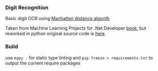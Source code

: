 ### Digit Recognition

Basic digit OCR using [Manhatten distance algorith](https://en.wikipedia.org/wiki/Taxicab_geometry)

Taken from Machine Learning Projects for .Net Developer [book](
https://www.apress.com/gb/book/9781430267676), but reworked in python original source code is [here](https://github.com/apress/machine-learning-projects-for-dot-net-developers).

### Build

use `mypy .` for static type linting
and `pip freeze > requirements.txt` to output the current require packages
